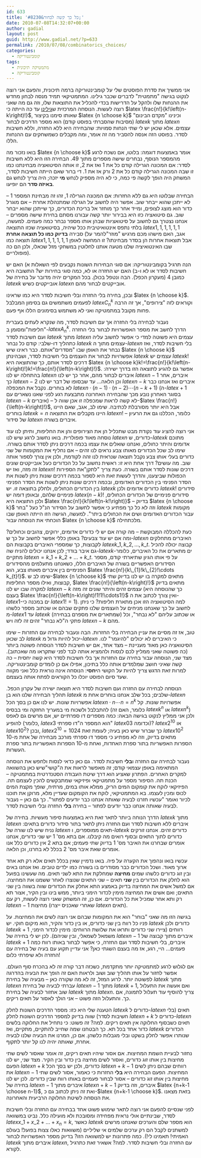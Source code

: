 ```yaml
---
id: 633
title: 'כל כך קשה לבחור&#8230;'
date: 2010-07-08T14:32:07+00:00
author: gadial
layout: post
guid: http://www.gadial.net/?p=633
permalink: /2010/07/08/combinatorics_choices/
categories:
  - קומבינטוריקה
tags:
  - מתמטיקה תיכונית
  - קומבינטוריקה
---
```

אני ממשיך את סדרת הפוסטים שלי על קומבינטוריקה ברמה תיכונית, והפעם אני רוצה לנקוט בגישה "מתמטית" לדברים שכבר גילינו. המתמטיקאי תמיד מנסה לבחון מחדש את ההנחות שלו ולהקל על הדרישות בכדי להכליל את התוצאות שלו, וזה גם מה שאני רוצה לעשות. הנוסחה המרכזית ש[גילינו](http://www.gadial.net/?p=534) עד כה הייתה כי $latex \frac{n!}{k!\left(n-k\right)!}$, שאותו סימנו בקיצור $latex {n \choose k}$ וכינינו "מקדם הבינום"(מסיבות שהסברתי בפוסט קודם) הוא מספר הדרכים לבחור $latex k$ מתוך $latex n$ עצמים. אלא שכאן יש לי שתי הנחות סמויות: שהבחירה היא ללא החזרה, וללא חשיבות לסדר. בפוסט הזה אנסה להסביר מה זה אומר, ומה מקבלים כשמשחקים עם ההנחות הללו.

בואו נזכור מה $latex {n \choose k}$ אומר באמצעות דוגמה: בלוטו, אם נשכח לרגע מהמספר הנוסף, נבחרים שישה מספרים מתוך 49. הבחירה הזו היא ללא חשיבות לסדר: אם המכונה הגרילה קודם כל את 1 ואז את 2, זו אותה הסיטואציה מבחינתנו כמו זו שבה המכונה הגרילה קודם כל את 2 ורק אז את 1. די ברור שאם הייתה חשיבות לסדר, המשחק היה הופך לקשה פי כמה, כי לא היה מספיק לנחש **מי** יזכה; היה צריך לנחש גם **באיזה סדר** הם יופיעו.

הבחירה שבלוטו היא גם ללא החזרות: אם המכונה הגרילה 1, זהו זה מבחינת המספר 1 &#8211; לא ייתכן שהוא ייבחר שוב. אפשר היה לחשוב על הגרלה שמתנהלת אחרת &#8211; אם מוגרל כדור הוא מוצג לצופים, ומייד אחר כך מוחזר אל בריכת הכדורים, כך שייתכן שהוא ייבחר שוב. גם סיטואציה כזו היא בבירור יותר קשה עבורנו מסתם בחירת שישה מספרים &#8211; אנחנו נצטרך גם לחשוב על סיטואציות שבהן אותו מספר נבחר כמה פעמים. למעשה, בלתי נתפס אינטואיטיבית ככל שיהיה, בסיטואציה שכזו התוצאה $latex 1,1,1,1,1,1$ סבירה **בדיוק כמו כל תוצאה אחרת** (אגב, האם מישהו מכם מרגיש "מוזר"להמר על תוצאה כמו $latex 1,1,1,1,1,1$ אבל תוצאות אחרות הן בסדר מבחינתו? זו המחשה לאופן שבו האינטואיציה שלנו מטעה אותנו לחלוטין במשחקי מזל שכאלו, ולכן הם כה פופולריים).

הנה תרגיל בקומבינטוריקה: אם סוגי הבחירות השונות נקבעים לפי השאלות א) האם יש חשיבות לסדר או לא ו-ב) האם יש החזרה או לא, כמה סוגי בחירות יש? התשובה היא כמובן 4 (מעקרון הכפל). הבה ונטפל בכולן. בכל המקרים יהיה מדובר על בחירה של $latex k$ אובייקטים כשיש $latex n$ אובייקטים לבחור מהם.

ובכן, בחירה בלי החזרה ובלי חשיבות לסדר היא כמו שראינו $latex {n \choose k}$. לפעמים משתמשים גם בסימון המבלבל $latex C_{n}^{k}$ וקוראים לזה "צירופים", אך זה הרבה פחות מקובל במתמטיקה ואני לא משתמש בסימונים הללו אף פעם.

נעבור לבחירה בלי החזרה אך עם חשיבות לסדר, מה שנקרא לעתים בעברית "חליפות"ומסומן ב-$latex A_{n}^{k}$. הדרך לחשב את מספר האפשרויות לבחור בלי החזרה ועם חשיבות לסדר $latex k$ מתוך $latex n$ עצמים היא פשוטה למדי כי אפשר לחשוב עליה כתהליך דו-שלבי: קודם כל נבחר $latex k$ עצמים מתוך ה-$latex n$ בלי חשיבות לסדר, ואז נבחר את האופן שבו "מסדרים"אותם. כבר ראינו שיש $latex {n \choose k}$ אפשרויות לבחור את העצמים בלי חשיבות לסדר, ושבהינתן $latex k$ עצמים יש $latex k!$ דרכים לסדר אותם, כך שהתוצאה היא $latex {n \choose k}k!=\frac{n!}{k!\left(n-k\right)!}k!=\frac{n!}{\left(n-k\right)!}$. אפשר גם להגיע לתוצאה הזו בדרך ישירה: בהתחלה יש לנו $latex n$ איברים לבחור מהם, אחר כך יש לנו $latex n-1$ איברים, אחר כך $latex n-2$ וכן הלאה&#8230; עד שבסופו של דבר יש לנו $latex n-k$ איברים ואז אנחנו כבר לא בוחרים. נקבל את המכפלה $latex n\cdot\left(n-1\right)\cdot\left(n-2\right)\cdots\left(n-k+1\right)$ (ה-$latex +1$ בסוגר האחרון נובע מכך שהבחירה האחרונה מתבצעת רגע לפני שאנו נשארים עם $latex n-k$ איברים) &#8211; לא קשה לראות שמכפלה זו אכן שווה ל-$latex \frac{n!}{\left(n-k\right)!}$, אבל היא יותר מסורבלת לכתיבה. שימו לב, אגב, שאם היינו בוחרים $latex k=n$ היינו מקבלים את התוצאה $latex n!$ &#8211; כלומר, הכללנו גם את הרעיון של סידור $latex n$ איברים בשורה.

אני רוצה להציג עוד נקודת מבט שתכליל הן את הצירופים והן את החליפות, ותיתן לנו עוד נוסחה מאוד פופולרית. בואו נחשוב לרגע שיש לנו $latex n$ כדורים, ש-$latex k$ מתוכם אדומים והיתר כחולים, ואנחנו שואלים את עצמו בכמה דרכים ניתן לסדר אותם בשורה. שימו לב שכל הכדורים מאותו צבע נראים לנו זהים &#8211; אם נחליף את המקומות של שני כדורים בעלי אותו צבע נקבל תוצאה שנראית לנו זהה לקודמת, ולכן אין צורך לספור אותה שוב. מה עושים? דרך אחת היא זו: ראשית נחשוב על כל הכדורים כעל אובייקטים שונים זה מזה, ואז יש $latex n!$ דרכים שונות לסדר אותם בשורה. כעת צריך "לתקן"את הספירות הכפולות שביצענו, והדרך לעשות זאת היא לספור בכמה דרכים שונות ניתן לשנות את הסדר הפנימי בין הכדורים האדומים, ובכמה דרכים שונות ניתן לשנות את הסדר הפנימי בין הכדורים הכחולים, ולחלק בתוצאה זו. יש $latex k$ כדורים אדומים ולכן $latex k!$ סידורים פנימיים שלהם, ובאופן דומה יש $latex \left(n-k\right)!$ סידורים פנימיים של הכדורים הכחולים, ולכן התוצאה היא $latex \frac{n!}{k!\left(n-k!\right)}$ &#8211; בדיוק $latex {n \choose k}$ וזה לא כל כך מפתיע כי אפשר לחשוב על הסידור הנ"ל כעל "בחר $latex k$ מקומות עבור הכדורים האדומים ושים את הכחולים ביתר". למעשה, הגישה הזו הייתה האופן שבו הוכחתי את הנוסחה עבור $latex {n \choose k}$ מלכתחילה.

כעת להכללה המבוקשת &#8211; מה קורה אם יש לי כדורים אדומים, ירוקים, צהובים וכחולים? ומה אם יש עוד צבעים? באופן כללי אפשר לחשוב על כך ש-$latex n$ האיברים מתחלקים לקבוצות, כך שמספרי האיברים בקבוצות הם $latex k\_{1},k\_{2},\dots,k\_{t}$. קבוצה יכולה להכיל גם איבר בודד; לכן אנחנו יכולים להניח שה-$latex k$-ים מתארים את כל האיברים, כלומר מתקיים $latex n=k\_{1}+k\_{2}+\dots+k\_{t}$. על פי אותו הגיון שתיארתי קודם, מספר הסידורים האפשריים בשורה של האיברים הללו, כשאנחנו מתעלמים מהסידורים הפנימיים בין איברים מאותו צבע, הוא $latex \frac{n!}{k\_{1}!k\_{2}!\cdots k_{t}!}$. שימו לב ש-$latex {n \choose k}$ מתאים למקרה בו יש לנו בדיוק שתי קבוצות, ואילו מספר החליפות, $latex \frac{n!}{\left(n-k\right)!}$ מתאים בדיוק למקרה שבו יש לנו $latex n-k$ עצמים זהים והיתר שונים זה מזה (כך שהנוסחה היא בעצם $latex \frac{n!}{\left(n-k\right)!1!1!\cdots1!}$ ואין צורך לכתוב את ה-$latex 1$-ים במכנה כי $latex 1!=1$). למה הסיטואציה הזו אכן מתארת חליפות? כי ניתן לחשוב על כך שאנחנו מניחים על העצמים שלנו פתקים שבהם או שכתוב מספר כלשהו מ-$latex 1$ עד $latex k$ (שמתארים את מספרם בבחירה) או שכתוב עליהם "לא נבחר", וכל פתקי ה"לא נבחר" זהים זה לזה ויש $latex n-k$ מהם.

טוב, אז זה מסיים את עניין הבחירה בלי החזרות. הבה ונעבור לבחירה עם החזרות &#8211; שימו לב שכאן $latex k$ יכול להיות גדול מ-$latex n$ כי האיברים לא יכולים "להיגמר" לנו. הסיטואציה כאן מאוד מעניינת &#8211; מצד אחד, אם יש חשיבות לסדר הנוסחה פשוטה ביותר (כה פשוטה שאני ממליץ לכם לנסות ולהמציא אותה לבד לפני שתקראו מה שאכתוב). מצד שני, הנוסחה עבור בחירה עם החזרות אך בלי חשיבות לסדר היא קשה יחסית &#8211; כה קשה שאיני חושב שמלמדים אותה כלל בתיכון, אפילו אם כן לומדים קומבינטוריקה. למרות זאת הדגש צריך להיות על הקושי ה**יחסי**: הנוסחה אינה נוראית כלל ואני מקווה שעד סיום הפוסט יוכלו כל הקוראים לפתח אותה בעצמם.

הנוסחה לבחירה עם החזרה ועם חשיבות לסדר היא תוצאה ישירה של עקרון הכפל. תהליך הבחירה שלנו הוא בן $latex k$ שלבים; בכל שלב אנחנו בוחרים אחת מ-$latex n$ אפשרויות שונות. יש לנו אם כן בסך הכל $latex n\cdot n\cdots n=n^{k}$ אפשרויות שונות. קל להתבלבל ולשכוח מי במעריך החזקה ומי בבסיס (כלומר, האם זה $latex k^{n}$ או $latex n^{k}$) ולכן אני ממליץ לנקוט בגישה הבאה: כמה מספרים דו ספרתיים יש, אם מרשים גם לאפס להופיע (כלומר, $latex 3$ הוא המספר ה"דו ספרתי" $latex 03$ וכדומה)? $latex 2^{10}$ או $latex 10^{2}$? ובכן, $latex 2^{10}=1024$ כך שברור שיש כאן בעיה; לעומת זאת $latex 10^{2}$ מתאים בדיוק, וזה לא מפתיע כי מספר דו ספרתי מורכב מבחירה של אחת מ-10 הספרות האפשריות בתור ספרת האחדות, ואחת מ-10 הספרות האפשריות בתור ספרת העשרות.

נעבור לבחירה עם החזרה ו**בלי** חשיבות לסדר. גם כאן כדאי לנסות ולחפש את הנוסחה המתאימה באופן עצמאי קודם; זה מאפשר לראות את ה"קושי"שיש כאן בהשוואה למקרים האחרים. הפתרון שאציע הוא דרך שיטת העבודה הסטנדרטית במתמטיקה &#8211; הכנת תה. הסיפור מספר על מתמטיקאי ופיזיקאי שמתבקשים להכין לעצמם תה. הפיזיקאי לוקח את קומקום המים הריק, ממלא אותו במים, מרתיח, שופך מקצת המים לכוס ומכין לעצמו. בא המתמטיקאי, לוקח את הקומקום שעדיין מלא, מרוקן את תוכנו לכיור ואומר "עכשיו חזרנו לבעיה שאותה אנחנו כבר יודעים לפתור". כך גם כאן &#8211; נעבור לבעיה שאותה אנחנו כבר יודעים לפתור &#8211; בחירה **בלי** החזרה ובלי חשיבות לסדר.

הדרך הנוחה ביותר לתאר זאת היא באמצעות סיפור מעשיות. בחירה של $latex k$ מתוך $latex n$ איברים ללא חשיבות לסדר ועם החזרה ניתן לתאר בתור סידור כדורים בתאים: נניח שיש לנו שורה של $latex n$ תאים ממוספרים, ו-$latex k$ כדורים זהים. אנחנו זורקים כדורים לתוך התאים ובסוף רואים מה קיבלנו. אם בתא מס' 1 יש שני כדורים, אנחנו אומרים שבחרנו את האיבר מס' 1 בדיוק שתי פעמים; אם בתא 2 אין כדורים כלל אנו אומרים שאת איבר מס' 2 בכלל לא בחרנו, וכן הלאה.

עכשיו בואו ונהפוך את הקערה על פיה. בואו נדמיין שאין בכלל תאים אלא רק תא אחד ארוך מאוד. ושכל הכדורים כבר מסודרים בו בשורה כמו ילדים טובים. ואז אנחנו באים ובין זוג כדורים כלשהו שמים **מחיצה** שמחלקת את התא לשני תאים. מה שעשינו בפועל הוא לחלק את הכדורים בין **שני** תאים &#8211; שני התאים שנוצרו לאחר ששמנו את המחיצה. אם למשל אשים את המחיצה בדיוק באמצע התא אחלק את הכדורים שווה בשווה בין שני התאים; ואם אשים את המחיצה מימין לכדור הימני ביותר, ממש בינו ובין הקיר, אצור תא רק ותא אחר שמכיל את כל הכדורים. אם כן, זה המשחק שאני רוצה לעשות, רק עם $latex n-1$ מחיצות (שאחרי שאכניס ייצרו $latex n$ תאים).

בגישה הזו מה שאני "בוחר" הוא את המקומות שבהם אני רוצה לשים את המחיצות. על פניו כל רווח בין שני כדורים, או בין כדור והקיר, הוא מיקום חוקי. יש $latex k$ כדורים ולכן $latex k+1$ רווחים (ציירו שני כדורים ותראו את שלושת הרווחים: מימין לכדור הימני, משמאל לשמאלי, ובין שניהם). לכן יש לי בחירה של $latex n-1$ איברים מתוך קבוצה של $latex k+1$ איברים, בלי חשיבות לסדר ועם החזרה, כי אפשר לבחור באותו רווח כמה פעמים&#8230; היי, רגע, אז מה בעצם השגתי כאן? אני עדיין תקוע עם בעיה של בחירה עם החזרה ולא שיפרתי כלום!

אם לגלוש לרגע למתמטיקה יותר מתקדמת, כשכזה דבר קורה זה לא בהכרח סוף העולם. אפשר לחזור על אותו תהליך שוב ושוב ולראות האם זה הופך את הבעיה בהדרגה לפשוטה יותר. לרוע המזל, זה לא מה שקורה כאן &#8211; מבעיה של בחירת $latex k$ מתוך $latex n$ עברתי לבעיה של בחירת $latex n-1$ מתוך $latex k+1$, ואם אעשה את התעלול שוב אחזור לבעיה של בחירת $latex k$ מתוך $latex n$. צריך להוסיף עוד תעלול לתמונה, אם כך. והתעלול הזה פשוט &#8211; אני הולך לאסור על תאים ריקים.

הטענה שלי היא כזו: מספר הדרכים השונות לחלק $latex k$ כדורים ל-$latex n$ תאים (בלי חשיבות לסדר) שווה בדיוק למספר הדרכים השונות לחלק $latex n+k$ כדורים ל-$latex n$ תאים כשבסוף החלוקה אין תאים ריקים. למה? זה פשוט: כי נתחיל את החלוקה בלשים כדור אחד בכל תא. כך הבטחנו שמה שחייב להתקיים, מתקיים, ואז $latex k$ הכדורים שנותרו אפשר לחלק בשקט ובלי מגבלות כלשהן. אם כן, המרנו את הבעיה שלנו לבעיה אחרת, שאותה יהיה לנו קל יותר לתקוף.

נחזור לבעיית השמת המחיצות. אם אסור שיהיו תאים ריקים, זה אומר שאסור לשים שתי מחיצות בין אותו זוג כדורים, ואסור לשים מחיצה בין כדור ובין הקיר. מצד שני, יש לנו הפעם $latex n+k$ כדורים, ולכן יש בסך הכל $latex n+k-1$ רווחים שבהם ניתן לשים את $latex n-1$ המחיצות. הפעם הבחירה היא **בלי** החזרות כי כאמור, אסור לשים שתי מחיצות בין אותו זוג כדורים &#8211; אסור לבחור פעמיים באותו רווח שבין כדורים. לכן יש לנו בחירה של $latex n-1$ איברים מתוך $latex n+k-1$ איברים, וזה בדיוק $latex {n+k-1 \choose n-1}$, ואת זה ניתן לכתוב גם כ-$latex {n+k-1 \choose k}$. בזאת מצאנו את הנוסחה לשיטת החלוקה הרביעית והאחרונה.

לפני שנסיים להפעם אני רוצה לתאר שימוש פשוט אחד בבחירה עם החזרה ובלי חשיבות לסדר, שבינתיים אולי נראית מפחידה ומסובכת ולא מועילה כלל. נביט במשוואה $latex x\_{1}+x\_{2}+\dots+x_{n}=k$, כאשר $latex k$ הוא מספר שלם והערכים שאנחנו מרשים למשתנים לקבל הם רק ערכים שלמים אי שליליים (משוואות כאלו צצות בפועל! בעולם האמיתי! תאמינו לי!). כמה פתרונות יש למשוואה הזו? בדיוק מספר האפשרויות לבחור $latex k$ איברים מתוך $latex n$, עם החזרה ובלי חשיבות לסדר. למה? אשאיר זאת כתרגיל לקורא.